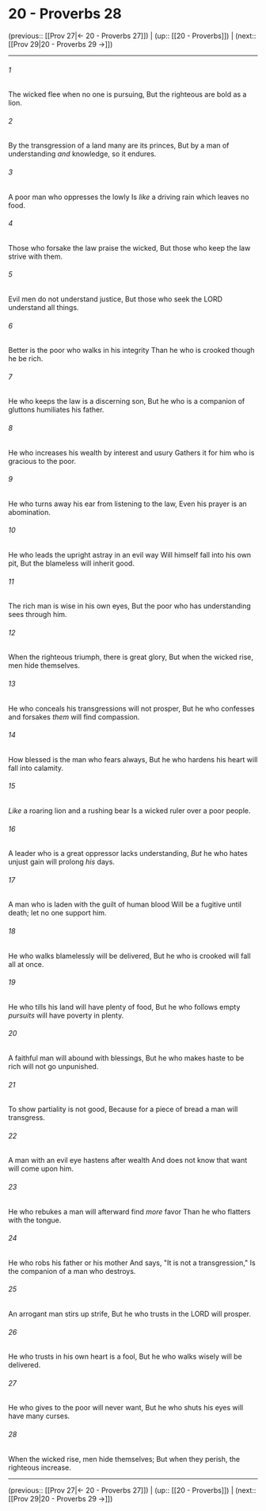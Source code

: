 # 20 - Proverbs 28

(previous:: [[Prov 27|← 20 - Proverbs 27]]) | (up:: [[20 - Proverbs]]) | (next:: [[Prov 29|20 - Proverbs 29 →]])

***


###### 1 
The wicked flee when no one is pursuing, But the righteous are bold as a lion. 

###### 2 
By the transgression of a land many are its princes, But by a man of understanding _and_ knowledge, so it endures. 

###### 3 
A poor man who oppresses the lowly Is _like_ a driving rain which leaves no food. 

###### 4 
Those who forsake the law praise the wicked, But those who keep the law strive with them. 

###### 5 
Evil men do not understand justice, But those who seek the LORD understand all things. 

###### 6 
Better is the poor who walks in his integrity Than he who is crooked though he be rich. 

###### 7 
He who keeps the law is a discerning son, But he who is a companion of gluttons humiliates his father. 

###### 8 
He who increases his wealth by interest and usury Gathers it for him who is gracious to the poor. 

###### 9 
He who turns away his ear from listening to the law, Even his prayer is an abomination. 

###### 10 
He who leads the upright astray in an evil way Will himself fall into his own pit, But the blameless will inherit good. 

###### 11 
The rich man is wise in his own eyes, But the poor who has understanding sees through him. 

###### 12 
When the righteous triumph, there is great glory, But when the wicked rise, men hide themselves. 

###### 13 
He who conceals his transgressions will not prosper, But he who confesses and forsakes _them_ will find compassion. 

###### 14 
How blessed is the man who fears always, But he who hardens his heart will fall into calamity. 

###### 15 
_Like_ a roaring lion and a rushing bear Is a wicked ruler over a poor people. 

###### 16 
A leader who is a great oppressor lacks understanding, _But_ he who hates unjust gain will prolong _his_ days. 

###### 17 
A man who is laden with the guilt of human blood Will be a fugitive until death; let no one support him. 

###### 18 
He who walks blamelessly will be delivered, But he who is crooked will fall all at once. 

###### 19 
He who tills his land will have plenty of food, But he who follows empty _pursuits_ will have poverty in plenty. 

###### 20 
A faithful man will abound with blessings, But he who makes haste to be rich will not go unpunished. 

###### 21 
To show partiality is not good, Because for a piece of bread a man will transgress. 

###### 22 
A man with an evil eye hastens after wealth And does not know that want will come upon him. 

###### 23 
He who rebukes a man will afterward find _more_ favor Than he who flatters with the tongue. 

###### 24 
He who robs his father or his mother And says, "It is not a transgression," Is the companion of a man who destroys. 

###### 25 
An arrogant man stirs up strife, But he who trusts in the LORD will prosper. 

###### 26 
He who trusts in his own heart is a fool, But he who walks wisely will be delivered. 

###### 27 
He who gives to the poor will never want, But he who shuts his eyes will have many curses. 

###### 28 
When the wicked rise, men hide themselves; But when they perish, the righteous increase.

***

(previous:: [[Prov 27|← 20 - Proverbs 27]]) | (up:: [[20 - Proverbs]]) | (next:: [[Prov 29|20 - Proverbs 29 →]])
